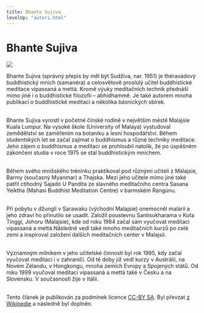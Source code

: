 ```yaml
---
title: Bhante Sujiva
levelUp: "autori.html"
---
```


# Bhante Sujiva

<img src="/images/bhante-sujiva.png" class="autori-photo"
/>

Bhante Sujiva (správný přepis by měl být Sudžíva, nar. 1951) je théravádový buddhistický mnich (samanéra) a celosvětově proslulý učitel buddhistické meditace vipassaná a mettá. Kromě výuky meditačních technik přednáší mimo jiné i o buddhistické filozofii – abhidhammě. Je také autorem mnoha publikací o buddhistické meditaci a několika básnických sbírek.<br><br>

Bhante Sujiva vyrostl v početné čínské rodině v největším městě Malajsie Kuala Lumpur. Na vysoké škole (University of Malaya) vystudoval zemědělství se zaměřením na botaniku a lesní hospodářství. Během studentských let se začal zajímat o buddhismus a různé techniky meditace. Jeho zájem o buddhismus a meditaci se prohloubil natolik, že po úspěšném zakončení studia v roce 1975 se stal buddhistickým mnichem.
<br><br>

Během svého mnišského tréninku praktikoval pod různými učiteli z Malajsie, Barmy (současný Myanmar) a Thajska. Mezi jeho učitele mimo jiné také patřil ctihodný Sajadó U Pandita ze slavného meditačního centra Sasana Yeiktha (Mahasi Buddhist Meditation Centre) v barmském Rangúnu.<br><br>

Při pobytu v džungli v Sarawaku (východní Malajsie) onemocněl malárií a jeho zdraví ho přinutilo se usadit. Založil poustevnu Santisukharama v Kota Tinggi, Johoru (Malajsie), kde od roku 1984 začal sám vyučovat meditaci vipassaná a mettá.Následně vedl také mnoho meditačních kurzů po celé zemi a inspiroval založení dalších meditačních center v Malajsii.<br><br>

Významným milníkem v jeho učitelské činnosti byl rok 1995, kdy začal vyučovat meditaci i v zahraničí. Od té doby již vedl kurzy v Austrálii, na Novém Zélandu, v Hongkongu, mnoha zemích Evropy a Spojených států. Od roku 1999 vyučoval meditaci vipassaná a mettá také v Česku a na Slovensku. V současnosti žije v Itálii.<br><br>

<div class="licence-v-paticce">
Tento článek je publikován za podmínek licence <a href="https://creativecommons.org/licenses/by-sa/3.0/">CC-BY SA</a>. Byl převzat <a href="https://cs.wikipedia.org/wiki/Sujiva">z Wikipedie</a> a následně byl doplněn.</a>
</div>

